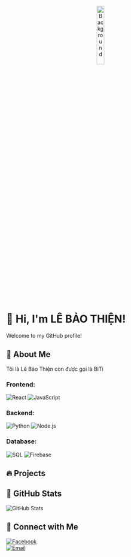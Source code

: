 <!-- Background Image -->
<p align="center">
  <img src="https://scontent.fsgn5-15.fna.fbcdn.net/v/t39.30808-6/469522732_2137841116630957_661596625779349055_n.jpg?_nc_cat=111&ccb=1-7&_nc_sid=6ee11a&_nc_eui2=AeF-Ee-4wLfpaQRU6qxoeL0on4HqPw61pEOfgeo_DrWkQ26qf6MVyKjMRpq2OV85edaZBoOMOlOzaNgfWAaknn3o&_nc_ohc=HRYPBDBaq-MQ7kNvgHCWAEO&_nc_zt=23&_nc_ht=scontent.fsgn5-15.fna&_nc_gid=AvoeCHT1Jcbw4kXnRagpGCH&oh=00_AYCm0U_irp2PDlGBbaKpSLe-XvkiMaYlwsYGFYXIhq2o3Q&oe=6781C4C0" alt="Background" width="20%" />
</p>

# 👋 Hi, I'm LÊ BẢO THIỆN!

Welcome to my GitHub profile! 
## 🚀 About Me
Tôi là Lê Bảo Thiện còn được gọi là BiTi
### Frontend:
![React](https://img.shields.io/badge/-React-61DBFB?style=flat&logo=react&logoColor=white) ![JavaScript](https://img.shields.io/badge/-JavaScript-F7DF1E?style=flat&logo=javascript&logoColor=white)
### Backend:
![Python](https://img.shields.io/badge/-Python-3776AB?style=flat&logo=python&logoColor=white) ![Node.js](https://img.shields.io/badge/-Node.js-339933?style=flat&logo=node.js&logoColor=white)
### Database:
![SQL](https://img.shields.io/badge/-SQL-003B57?style=flat&logo=postgresql&logoColor=white) ![Firebase](https://img.shields.io/badge/-Firebase-FFCA28?style=flat&logo=firebase&logoColor=black)

## 🔥 Projects

## 🌟 GitHub Stats
![GitHub Stats](https://github-readme-stats.vercel.app/api?username=BiTi1903&show_icons=true&hide_title=true&hide=prs&count_private=true&theme=radical)

## 🤝 Connect with Me

[![Facebook](https://img.shields.io/badge/Facebook-1877F2?style=flat&logo=facebook&logoColor=white)](https://www.facebook.com/dunghackfemnha/)  
[![Email](https://img.shields.io/badge/Email-0078D4?style=flat&logo=microsoft-outlook&logoColor=white)](mailto:lethien1932003@gmail.com)

